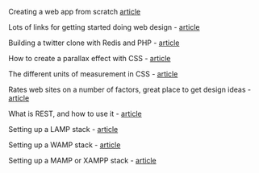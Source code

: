 Creating a web app from scratch [article](http://css-tricks.com/app-from-scratch-1-design/)

Lots of links for getting started doing web design - [article](http://mashable.com/2010/07/23/web-design-resources-beginners/)

Building a twitter clone with Redis and PHP - [article](http://redis.io/topics/twitter-clone)

How to create a parallax effect with CSS - [article](http://blog.keithclark.co.uk/pure-css-parallax-websites/)

The different units of measurement in CSS - [article](http://css-tricks.com/the-lengths-of-css/)

Rates web sites on a number of factors, great place to get design ideas - [article](http://www.awwwards.com/)

What is REST, and how to use it - [article](http://www.restapitutorial.com/)

Setting up a LAMP stack - [article](http://www.howtoforge.com/ubuntu_lamp_for_newbies)

Setting up a WAMP stack - [article](http://www.wampserver.com/en/)

Setting up a MAMP or XAMPP stack - [article](http://www.dwuser.com/education/content/why-you-need-a-testing-server-and-how-to-do-it/)


